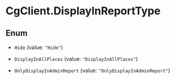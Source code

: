 # CgClient.DisplayInReportType

## Enum


* `Hide` (value: `"Hide"`)

* `DisplayInAllPlaces` (value: `"DisplayInAllPlaces"`)

* `OnlyDisplayInAdminReport` (value: `"OnlyDisplayInAdminReport"`)


